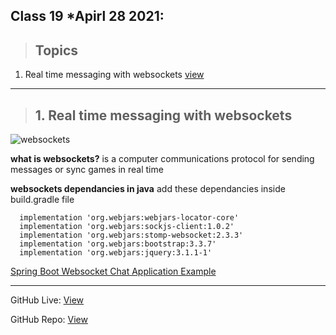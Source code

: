 ## Class 19  *Apirl 28 2021:

> ## Topics

   1. Real time messaging with websockets [view](https://spring.io/guides/gs/messaging-stomp-websocket/)
  
---

> ## 1. Real time messaging with websockets

![websockets](https://images.ctfassets.net/ee3ypdtck0rk/1u0ijAerVQdTEvV2RUGcGp/9b0b67b0014254f8af5064f63c4a81a6/websockets.png)

**what is  websockets?** is a computer communications protocol for sending messages or sync games in real time 

**websockets dependancies in java** add these dependancies inside build.gradle file 

      implementation 'org.webjars:webjars-locator-core'
      implementation 'org.webjars:sockjs-client:1.0.2'
      implementation 'org.webjars:stomp-websocket:2.3.3'
      implementation 'org.webjars:bootstrap:3.3.7'
      implementation 'org.webjars:jquery:3.1.1-1'


[Spring Boot Websocket Chat Application Example](https://www.youtube.com/watch?v=4Hyv4M1kFeM)

---

GitHub Live: [View](https://anassawalha95.github.io/reading-notes/Code%20401/Class%2019)

GitHub Repo: [View](https://github.com/anassawalha95/reading-notes/tree/main/Code%20401)
